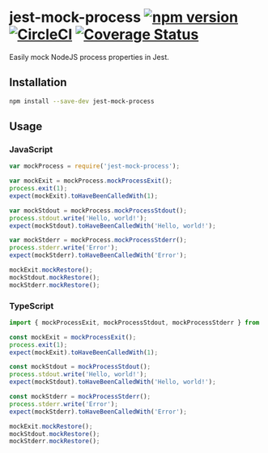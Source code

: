 # jest-mock-process [![npm version](https://badge.fury.io/js/jest-mock-process.svg)](https://www.npmjs.com/package/jest-mock-process) [![CircleCI](https://circleci.com/gh/EpicEric/jest-mock-process/tree/master.svg?style=svg)](https://circleci.com/gh/EpicEric/jest-mock-process/tree/master) [![Coverage Status](https://coveralls.io/repos/github/EpicEric/jest-mock-process/badge.svg?branch=master)](https://coveralls.io/github/EpicEric/jest-mock-process?branch=master)

Easily mock NodeJS process properties in Jest.

## Installation

```sh
npm install --save-dev jest-mock-process
```

## Usage

### JavaScript

```javascript
var mockProcess = require('jest-mock-process');

var mockExit = mockProcess.mockProcessExit();
process.exit(1);
expect(mockExit).toHaveBeenCalledWith(1);

var mockStdout = mockProcess.mockProcessStdout();
process.stdout.write('Hello, world!');
expect(mockStdout).toHaveBeenCalledWith('Hello, world!');

var mockStderr = mockProcess.mockProcessStderr();
process.stderr.write('Error');
expect(mockStderr).toHaveBeenCalledWith('Error');

mockExit.mockRestore();
mockStdout.mockRestore();
mockStderr.mockRestore();
```

### TypeScript

```typescript
import { mockProcessExit, mockProcessStdout, mockProcessStderr } from 'jest-mock-process';

const mockExit = mockProcessExit();
process.exit(1);
expect(mockExit).toHaveBeenCalledWith(1);

const mockStdout = mockProcessStdout();
process.stdout.write('Hello, world!');
expect(mockStdout).toHaveBeenCalledWith('Hello, world!');

const mockStderr = mockProcessStderr();
process.stderr.write('Error');
expect(mockStderr).toHaveBeenCalledWith('Error');

mockExit.mockRestore();
mockStdout.mockRestore();
mockStderr.mockRestore();
```
